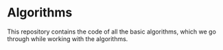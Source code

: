# Algorithms

This repository contains the code of all the basic algorithms, which we go through while working with the algorithms.
